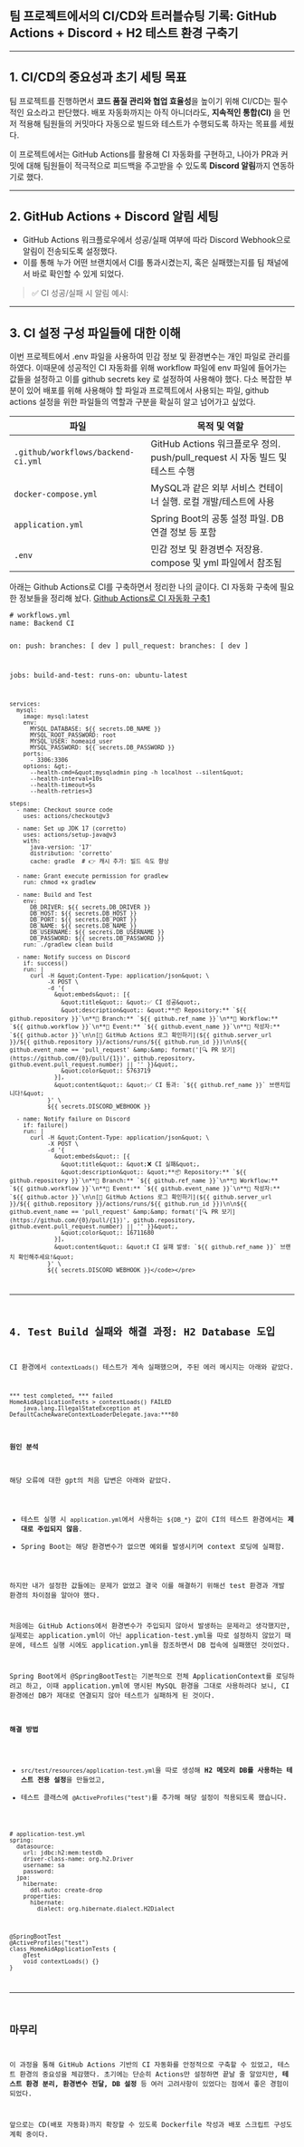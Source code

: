 <h2 id="팀-프로젝트에서의-cicd와-트러블슈팅-기록-github-actions--discord--h2-테스트-환경-구축기">팀 프로젝트에서의 CI/CD와 트러블슈팅 기록: GitHub Actions + Discord + H2 테스트 환경 구축기</h2>
<hr />
<h2 id="1-cicd의-중요성과-초기-세팅-목표">1. CI/CD의 중요성과 초기 세팅 목표</h2>
<p>팀 프로젝트를 진행하면서 <strong>코드 품질 관리와 협업 효율성</strong>을 높이기 위해 CI/CD는 필수적인 요소라고 판단했다. 배포 자동화까지는 아직 아니더라도, <strong>지속적인 통합(CI)</strong> 을 먼저 적용해 팀원들의 커밋마다 자동으로 빌드와 테스트가 수행되도록 하자는 목표를 세웠다.</p>
<p>이 프로젝트에서는 GitHub Actions를 활용해 CI 자동화를 구현하고, 나아가 PR과 커밋에 대해 팀원들이 적극적으로 피드백을 주고받을 수 있도록 <strong>Discord 알림</strong>까지 연동하기로 했다.</p>
<hr />
<h2 id="2-github-actions--discord-알림-세팅">2. GitHub Actions + Discord 알림 세팅</h2>
<ul>
<li>GitHub Actions 워크플로우에서 성공/실패 여부에 따라 Discord Webhook으로 알림이 전송되도록 설정했다.</li>
<li>이를 통해 누가 어떤 브랜치에서 CI를 통과시켰는지, 혹은 실패했는지를 팀 채널에서 바로 확인할 수 있게 되었다.</li>
</ul>
<blockquote>
<p>✅ CI 성공/실패 시 알림 예시:
<img alt="" src="https://velog.velcdn.com/images/tkdalsrb123/post/aa6f5d5e-8d8e-4c99-aef7-fc8b02690d9e/image.png" /></p>
</blockquote>
<hr />
<h2 id="3-ci-설정-구성-파일들에-대한-이해">3. CI 설정 구성 파일들에 대한 이해</h2>
<p>이번 프로젝트에서 .env 파일을 사용하여 민감 정보 및 환경변수는 개인 파일로 관리를 하였다. 이때문에 성공적인 CI 자동화를 위해 workflow 파일에 env 파일에 들어가는 값들을 설정하고 이를 github secrets key 로 설정하여 사용해야 했다. 다소 복잡한 부분이 있어 배포를 위해 사용해야 할 파일과 프로젝트에서 사용되는 파일, github actions 설정을 위한 파일들의 역할과 구분을 확실히 알고 넘어가고 싶었다.</p>
<table>
<thead>
<tr>
<th>파일</th>
<th>목적 및 역할</th>
</tr>
</thead>
<tbody><tr>
<td><code>.github/workflows/backend-ci.yml</code></td>
<td>GitHub Actions 워크플로우 정의. push/pull_request 시 자동 빌드 및 테스트 수행</td>
</tr>
<tr>
<td><code>docker-compose.yml</code></td>
<td>MySQL과 같은 외부 서비스 컨테이너 실행. 로컬 개발/테스트에 사용</td>
</tr>
<tr>
<td><code>application.yml</code></td>
<td>Spring Boot의 공통 설정 파일. DB 연결 정보 등 포함</td>
</tr>
<tr>
<td><code>.env</code></td>
<td>민감 정보 및 환경변수 저장용. compose 및 yml 파일에서 참조됨</td>
</tr>
</tbody></table>
<p>아래는 Github Actions로 CI를 구축하면서 정리한 나의 글이다. CI 자동화 구축에 필요한 정보들을 정리해 놨다.
<a href="https://velog.io/@tkdalsrb123/Github-Actions%EB%A1%9C-CI-%EC%9E%90%EB%8F%99%ED%99%94-%EA%B5%AC%EC%B6%95-tppnrh5e">Github Actions로 CI 자동화 구축1</a></p>
<pre><code class="language-yml"># workflows.yml
name: Backend CI

on:
  push:
    branches: [ dev ]
  pull_request:
    branches: [ dev ]

jobs:
  build-and-test:
    runs-on: ubuntu-latest

    services:
      mysql:
        image: mysql:latest
        env:
          MYSQL_DATABASE: ${{ secrets.DB_NAME }}
          MYSQL_ROOT_PASSWORD: root
          MYSQL_USER: homeaid_user
          MYSQL_PASSWORD: ${{ secrets.DB_PASSWORD }}
        ports:
          - 3306:3306
        options: &gt;-
          --health-cmd=&quot;mysqladmin ping -h localhost --silent&quot;
          --health-interval=10s
          --health-timeout=5s
          --health-retries=3

    steps:
      - name: Checkout source code
        uses: actions/checkout@v3

      - name: Set up JDK 17 (corretto)
        uses: actions/setup-java@v3
        with:
          java-version: '17'
          distribution: 'corretto'
          cache: gradle  # 👉 캐시 추가: 빌드 속도 향상

      - name: Grant execute permission for gradlew
        run: chmod +x gradlew

      - name: Build and Test
        env:
          DB_DRIVER: ${{ secrets.DB_DRIVER }}
          DB_HOST: ${{ secrets.DB_HOST }}
          DB_PORT: ${{ secrets.DB_PORT }}
          DB_NAME: ${{ secrets.DB_NAME }}
          DB_USERNAME: ${{ secrets.DB_USERNAME }}
          DB_PASSWORD: ${{ secrets.DB_PASSWORD }}
        run: ./gradlew clean build

      - name: Notify success on Discord
        if: success()
        run: |
          curl -H &quot;Content-Type: application/json&quot; \
               -X POST \
               -d '{
                 &quot;embeds&quot;: [{
                   &quot;title&quot;: &quot;✅ CI 성공&quot;,
                   &quot;description&quot;: &quot;**📦 Repository:** `${{ github.repository }}`\n**🌿 Branch:** `${{ github.ref_name }}`\n**🧪 Workflow:** `${{ github.workflow }}`\n**🎯 Event:** `${{ github.event_name }}`\n**👤 작성자:** `${{ github.actor }}`\n\n[🔗 GitHub Actions 로그 확인하기](${{ github.server_url }}/${{ github.repository }}/actions/runs/${{ github.run_id }})\n\n${{ github.event_name == 'pull_request' &amp;&amp; format('[🔍 PR 보기](https://github.com/{0}/pull/{1})', github.repository, github.event.pull_request.number) || '' }}&quot;,
                   &quot;color&quot;: 5763719
                 }],
                 &quot;content&quot;: &quot;✅ CI 통과: `${{ github.ref_name }}` 브랜치입니다!&quot;
               }' \
               ${{ secrets.DISCORD_WEBHOOK }}

      - name: Notify failure on Discord
        if: failure()
        run: |
          curl -H &quot;Content-Type: application/json&quot; \
               -X POST \
               -d '{
                 &quot;embeds&quot;: [{
                   &quot;title&quot;: &quot;❌ CI 실패&quot;,
                   &quot;description&quot;: &quot;**📦 Repository:** `${{ github.repository }}`\n**🌿 Branch:** `${{ github.ref_name }}`\n**🧪 Workflow:** `${{ github.workflow }}`\n**🎯 Event:** `${{ github.event_name }}`\n**👤 작성자:** `${{ github.actor }}`\n\n[🔗 GitHub Actions 로그 확인하기](${{ github.server_url }}/${{ github.repository }}/actions/runs/${{ github.run_id }})\n\n${{ github.event_name == 'pull_request' &amp;&amp; format('[🔍 PR 보기](https://github.com/{0}/pull/{1})', github.repository, github.event.pull_request.number) || '' }}&quot;,
                   &quot;color&quot;: 16711680
                 }],
                 &quot;content&quot;: &quot;❗ CI 실패 발생: `${{ github.ref_name }}` 브랜치 확인해주세요!&quot;
               }' \
               ${{ secrets.DISCORD_WEBHOOK }}</code></pre>
<hr />
<h2 id="4-test-build-실패와-해결-과정-h2-database-도입">4. Test Build 실패와 해결 과정: H2 Database 도입</h2>
<p>CI 환경에서 <code>contextLoads()</code> 테스트가 계속 실패했으며, 주된 에러 메시지는 아래와 같았다.</p>
<pre><code class="language-plaintext">*** test completed, *** failed
HomeAidApplicationTests &gt; contextLoads() FAILED
    java.lang.IllegalStateException at DefaultCacheAwareContextLoaderDelegate.java:***80</code></pre>
<h4 id="원인-분석">원인 분석</h4>
<p>해당 오류에 대한 gpt의 처음 답변은 아래와 같았다.</p>
<ul>
<li>테스트 실행 시 <code>application.yml</code>에서 사용하는 <code>${DB_*}</code> 값이 CI의 테스트 환경에서는 <strong>제대로 주입되지 않음</strong>.</li>
<li>Spring Boot는 해당 환경변수가 없으면 예외를 발생시키며 context 로딩에 실패함.</li>
</ul>
<p>하지만 내가 설정한 값들에는 문제가 없었고 결국 이를 해결하기 위해선 test 환경과 개발 환경의 차이점을 알아야 했다.</p>
<p>처음에는 GitHub Actions에서 환경변수가 주입되지 않아서 발생하는 문제라고 생각했지만, 실제로는 application.yml이 아닌 application-test.yml을 따로 설정하지 않았기 때문에, 테스트 실행 시에도 application.yml을 참조하면서 DB 접속에 실패했던 것이었다.</p>
<p>Spring Boot에서 @SpringBootTest는 기본적으로 전체 ApplicationContext를 로딩하려고 하고, 이때 application.yml에 명시된 MySQL 환경을 그대로 사용하려다 보니, CI 환경에선 DB가 제대로 연결되지 않아 테스트가 실패하게 된 것이다.</p>
<h4 id="해결-방법">해결 방법</h4>
<ul>
<li><code>src/test/resources/application-test.yml</code>을 따로 생성해 <strong>H2 메모리 DB를 사용하는 테스트 전용 설정</strong>을 만들었고,</li>
<li>테스트 클래스에 <code>@ActiveProfiles(&quot;test&quot;)</code>를 추가해 해당 설정이 적용되도록 했습니다.</li>
</ul>
<pre><code class="language-yaml"># application-test.yml
spring:
  datasource:
    url: jdbc:h2:mem:testdb
    driver-class-name: org.h2.Driver
    username: sa
    password:
  jpa:
    hibernate:
      ddl-auto: create-drop
    properties:
      hibernate:
        dialect: org.hibernate.dialect.H2Dialect</code></pre>
<pre><code class="language-java">@SpringBootTest
@ActiveProfiles(&quot;test&quot;)
class HomeAidApplicationTests {
    @Test
    void contextLoads() {}
}</code></pre>
<hr />
<h2 id="마무리">마무리</h2>
<p>이 과정을 통해 GitHub Actions 기반의 CI 자동화를 안정적으로 구축할 수 있었고, 테스트 환경의 중요성을 체감했다. 초기에는 단순히 Actions만 설정하면 끝날 줄 알았지만, <strong>테스트 환경 분리, 환경변수 전달, DB 설정</strong> 등 여러 고려사항이 있었다는 점에서 좋은 경험이 되었다.</p>
<p>앞으로는 CD(배포 자동화)까지 확장할 수 있도록 Dockerfile 작성과 배포 스크립트 구성도 계획 중이다.</p>